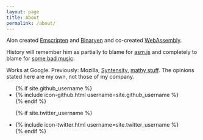 ```yaml
---
layout: page
title: About
permalink: /about/
---
```


Alon created [Emscripten](http://emscripten.org) and [Binaryen](https://github.com/WebAssembly/binaryen) and co-created [WebAssembly](http://webassembly.org/).

History will remember him as partially to blame for <a href="https://en.wikipedia.org/wiki/Asmjs">asm.js</a> and completely to blame for [some bad music](https://soundcloud.com/alon-zakai).

Works at Google. Previously: Mozilla, [Syntensity](https://www.youtube.com/watch?v=J8KMwU1UJmw), [mathy stuff](http://www.jmlr.org/papers/volume10/zakai09a/zakai09a.pdf). The opinions stated here are my own, not those of my company.

<ul>
  {% if site.github_username %}
  <li>
    {% include icon-github.html username=site.github_username %}
  </li>
  {% endif %}

  {% if site.twitter_username %}
  <li>
    {% include icon-twitter.html username=site.twitter_username %}
  </li>
  {% endif %}
</ul>

